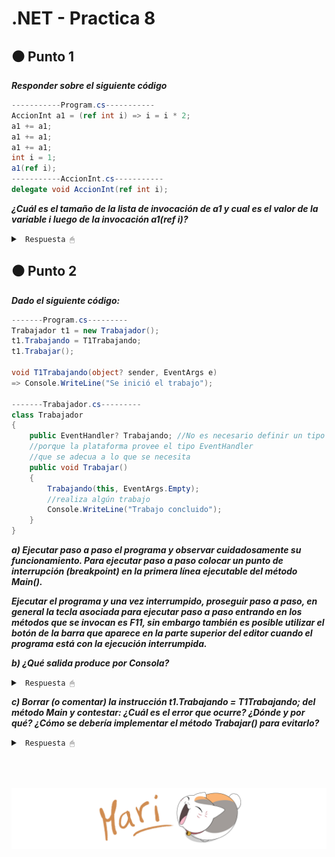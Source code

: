 # .NET - Practica 8


## ⚫ Punto 1

***Responder sobre el siguiente código***

~~~c#
-----------Program.cs-----------
AccionInt a1 = (ref int i) => i = i * 2;
a1 += a1;
a1 += a1;
a1 += a1;
int i = 1;
a1(ref i);
-----------AccionInt.cs-----------
delegate void AccionInt(ref int i);
~~~

***¿Cuál es el tamaño de la lista de invocación de a1 y cual es el valor de la variable i luego de la invocación a1(ref i)?***

<details><summary> <code> Respuesta 🖱 </code></summary><br>

En el código se utiliza un delegado AccionInt para representar una acción que toma una referencia a un entero y lo modifica. Luego, en el archivo Program.cs, se crea una instancia de este delegado llamada a1 que se utiliza varias veces.

El tamaño de la lista de invocación de a1 será 4, ya que se agrega la misma acción (a1) cuatro veces usando el operador +=.

El valor de la variable i después de la invocación a1(ref i) dependerá de cuántas veces se haya ejecutado la acción. En la acción a1, se multiplica el valor de i por 2 cada vez que se ejecuta. La primera vez que se ejecuta, i es 1, luego se convierte en 2, luego 4, luego 8 y finalmente 16. Pero la acción se ejecuta cuatro veces debido a que la estás agregando a sí misma cuatro veces en la lista de invocación. Entonces, el valor final de i será 1×2^4=16×2^4=256.

</details>

## ⚫ Punto 2

***Dado el siguiente código:***

~~~c#
-------Program.cs---------
Trabajador t1 = new Trabajador();
t1.Trabajando = T1Trabajando;
t1.Trabajar();

void T1Trabajando(object? sender, EventArgs e)
=> Console.WriteLine("Se inició el trabajo");

-------Trabajador.cs---------
class Trabajador
{
    public EventHandler? Trabajando; //No es necesario definir un tipo delegado propio
    //porque la plataforma provee el tipo EventHandler
    //que se adecua a lo que se necesita
    public void Trabajar()
    {
        Trabajando(this, EventArgs.Empty);
        //realiza algún trabajo
        Console.WriteLine("Trabajo concluido");
    }
}
~~~

***a) Ejecutar paso a paso el programa y observar cuidadosamente su funcionamiento. Para ejecutar paso a paso colocar un punto de interrupción (breakpoint) en la primera línea ejecutable del método Main().***

***Ejecutar el programa y una vez interrumpido, proseguir paso a paso, en general la tecla asociada para ejecutar paso a paso entrando en los métodos que se invocan es F11, sin embargo también es posible utilizar el botón de la barra que aparece en la parte superior del editor cuando el programa está con la ejecución interrumpida.***

***b) ¿Qué salida produce por Consola?***

<details><summary> <code> Respuesta 🖱 </code></summary><br>

~~~
Se inició el trabajo
Trabajo concluido
~~~

</details>

***c) Borrar (o comentar) la instrucción t1.Trabajando = T1Trabajando; del método Main y contestar: ¿Cuál es el error que ocurre? ¿Dónde y por qué? ¿Cómo se debería implementar el método Trabajar() para evitarlo?***

<details><summary> <code> Respuesta 🖱 </code></summary><br>

El programa tira dos warning:

* Trabajador.cs(8,9) --> La función local "T1Trabajando" se declara pero nunca se usa.

* Trabajador.cs(3,26) --> El campo 'Trabajador.Trabajando' nunca se asigna y siempre tendrá el valor predeterminado null.

Luego se muestra la siguiente excepción:

Unhandled exception. System.NullReferenceException: Object reference not set to an instance of an object.

* at Trabajador.Trabajar() in Trabajador.cs:line 8

* at Program.<Main>$(String[] args) in Program.cs:line 14

</details>

<br>
<br>
<br>


<p><img align="center" src="https://github.com/Marimari2342/Marimari2342/blob/main/firmagith.png" alt="marigit"/></p>
